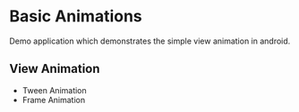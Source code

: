 # Basic Animations

Demo application which demonstrates the simple view animation in android.

## View Animation

* Tween Animation
* Frame Animation
